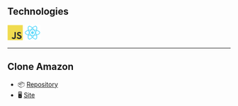 ## Technologies

  <p align="left">
    <img src="https://raw.githubusercontent.com/devicons/devicon/d00d0969292a6569d45b06d3f350f463a0107b0d/icons/javascript/javascript-original.svg" alt="javascript" width="35" height="35"/>
    <img src="https://raw.githubusercontent.com/devicons/devicon/c5378d6c2510ffa0b3e4475af95618a8048d6cf1/icons/react/react-original.svg" alt="react" width="35" height="35"/>
  </p>
<hr>

## Clone Amazon 

- 📦 [Repository](https://github.com/davewdh/clone-amazon-frontend)
- 🖥 [Site](https://clone-amazon-ij40.onrender.com)
